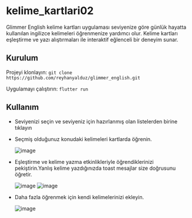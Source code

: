 # kelime_kartlari02

Glimmer English kelime kartları uygulaması seviyenize göre günlük hayatta kullanılan ingilizce kelimeleri öğrenmenize yardımcı olur. Kelime kartları eşleştirme ve yazı alıştırmaları ile interaktif eğlenceli bir deneyim sunar.

## Kurulum
Projeyi klonlayın: `git clone https://github.com/reyhanyalduz/glimmer_english.git`

Uygulamayı çalıştırın: `flutter run`

## Kullanım
+ Seviyenizi seçin ve seviyeniz için hazırlanmış olan listelerden birine tıklayın
+ Seçmiş olduğunuz konudaki kelimeleri kartlarda öğrenin.
  
  ![image](https://github.com/user-attachments/assets/0ed59b19-68f6-4866-8108-458b7c553d31)

+ Eşleştirme ve kelime yazma etkinlikleriyle öğrendiklerinizi pekiştirin.Yanlış kelime yazdığınızda toast mesajlar size doğrusunu öğretir.
  
  ![image](https://github.com/user-attachments/assets/45068a58-14d2-4a5b-87c7-f08d3144a055)
  ![image](https://github.com/user-attachments/assets/a226c4df-cf74-4e20-a33a-0a43512f91a8)

+ Daha fazla öğrenmek için kendi kelimelerinizi ekleyin.
  
  ![image](https://github.com/user-attachments/assets/2d3a9be2-176d-40f7-bf5a-8cccd0ed0c25)
